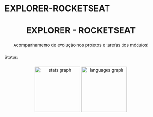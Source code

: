 # EXPLORER-ROCKETSEAT

<h1 align="center">EXPLORER - ROCKETSEAT</h1>

###

<p align="center">Acompanhamento de evolução nos projetos e tarefas dos módulos!</p>

###

<p align="left">Status:</p>

###

<div align="center">
  <img src="https://github-readme-stats.vercel.app/api?hide_title=false&hide_rank=false&show_icons=true&include_all_commits=true&count_private=true&disable_animations=false&theme=dark&locale=en&hide_border=false&custom_title=EXPLORER&username=arthurrr" height="150" alt="stats graph"  />
  <img src="https://github-readme-stats.vercel.app/api/top-langs?locale=en&hide_title=false&layout=compact&card_width=320&langs_count=5&theme=dark&hide_border=false&custom_title=Linguagens Utilizadas:&username=arthurrr" height="150" alt="languages graph"  />
</div>

###
